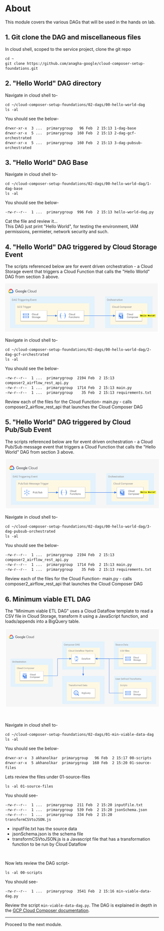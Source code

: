 # About

This module covers the various DAGs that will be used in the hands on lab.

## 1. Git clone the DAG and miscellaneous files

In cloud shell, scoped to the service project, clone the git repo

```
cd ~
git clone https://github.com/anagha-google/cloud-composer-setup-foundations.git
```

## 2. "Hello World" DAG directory

Navigate in cloud shell to-
```
cd ~/cloud-composer-setup-foundations/02-dags/00-hello-world-dag
ls -al
```

You should see the below-
```
drwxr-xr-x  3 ...  primarygroup   96 Feb  2 15:13 1-dag-base
drwxr-xr-x  5 ...  primarygroup  160 Feb  2 15:13 2-dag-gcf-orchestrated
drwxr-xr-x  5 ...  primarygroup  160 Feb  2 15:13 3-dag-pubsub-orchestrated
```


## 3. "Hello World" DAG Base

Navigate in cloud shell to-
```
cd ~/cloud-composer-setup-foundations/02-dags/00-hello-world-dag/1-dag-base
ls -al
```

You should see the below-
```
-rw-r--r--  1 ...  primarygroup  996 Feb  2 15:13 hello-world-dag.py
```

Cat the file and review it...<br>
This DAG just print "Hello World", for testing the environment, IAM permissions, permieter, network security and such.<br>

## 4. "Hello World" DAG triggered by Cloud Storage Event

The scripts referenced below are for event driven orchestration - a Cloud Storage event that triggers a Cloud Function that calls the "Hello World" DAG from section 3 above.<br>

![hwd-edo-gcs](../00-images/hwd-edo-gcs.png)

Navigate in cloud shell to-
```
cd ~/cloud-composer-setup-foundations/02-dags/00-hello-world-dag/2-dag-gcf-orchestrated
ls -al
```

You should see the below-
```
-rw-r--r--  1 ...  primarygroup  2194 Feb  2 15:13 composer2_airflow_rest_api.py
-rw-r--r--  1 ...  primarygroup  1714 Feb  2 15:13 main.py
-rw-r--r--  1 ...  primarygroup    35 Feb  2 15:13 requirements.txt
```

Review each of the files for the Cloud Function-
main.py - calls composer2_airflow_rest_api that launches the Cloud Composer DAG

## 5. "Hello World" DAG triggered by Cloud Pub/Sub Event

The scripts referenced below are for event driven orchestration - a Cloud Pub/Sub message event that triggers a Cloud Function that calls the "Hello World" DAG from section 3 above.<br>

![hwd-edo-pubsub](../00-images/hwd-edo-pubsub.png)


Navigate in cloud shell to-
```
cd ~/cloud-composer-setup-foundations/02-dags/00-hello-world-dag/3-dag-pubsub-orchestrated
ls -al
```

You should see the below-
```
-rw-r--r--  1 ...  primarygroup  2194 Feb  2 15:13 composer2_airflow_rest_api.py
-rw-r--r--  1 ...  primarygroup  1714 Feb  2 15:13 main.py
-rw-r--r--  1 ...  primarygroup    35 Feb  2 15:13 requirements.txt
```

Review each of the files for the Cloud Function-
main.py - calls composer2_airflow_rest_api that launches the Cloud Composer DAG

## 6. Minimum viable ETL DAG

The "Minimum viable ETL DAG" uses a Cloud Dataflow template to read a CSV file in Cloud Storage, transform it using a JavaScript function, and loads/appends into a BigQuery table.

![mvdd](../00-images/mvdd.png)

<br><br>
Navigate in cloud shell to-
```
cd ~/cloud-composer-setup-foundations/02-dags/01-min-viable-data-dag
ls -al
```

You should see the below-
```
drwxr-xr-x  3 akhanolkar  primarygroup   96 Feb  2 15:17 00-scripts
drwxr-xr-x  5 akhanolkar  primarygroup  160 Feb  2 15:20 01-source-files
```

Lets review the files under 01-source-files
```
ls -al 01-source-files
```

You should see-
```
-rw-r--r--  1 ...  primarygroup  211 Feb  2 15:20 inputFile.txt
-rw-r--r--  1 ...  primarygroup  539 Feb  2 15:20 jsonSchema.json
-rw-r--r--  1 ...  primarygroup  334 Feb  2 15:20 transformCSVtoJSON.js
```
- inputFile.txt has the source data
- jsonSchema.json is the schema file
- transformCSVtoJSON.js is a Javascript file that has a transformation function to be run by Cloud Dataflow
<br>

Now lets review the DAG script-
```
ls -al 00-scripts
```

You should see-
```
-rw-r--r--  1 ...  primarygroup  3541 Feb  2 15:16 min-viable-data-dag.py
```

Review the script ```min-viable-data-dag.py```. The DAG is explained in depth in the [GCP Cloud Composer documentation](https://cloud.google.com/composer/docs/how-to/using/using-dataflow-template-operator).

<hr>

Proceed to the next module.
